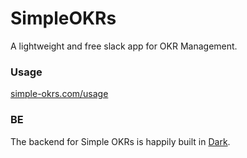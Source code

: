 # SimpleOKRs
A lightweight and free slack app for OKR Management.

### Usage
[simple-okrs.com/usage](https://simple-okrs.com/usage)

### BE
The backend for Simple OKRs is happily built in [Dark](https://darklang.com/). 
